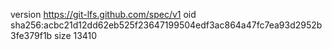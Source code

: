 version https://git-lfs.github.com/spec/v1
oid sha256:acbc21d12dd62eb525f23647199504edf3ac864a47fc7ea93d2952b3fe379f1b
size 13410
